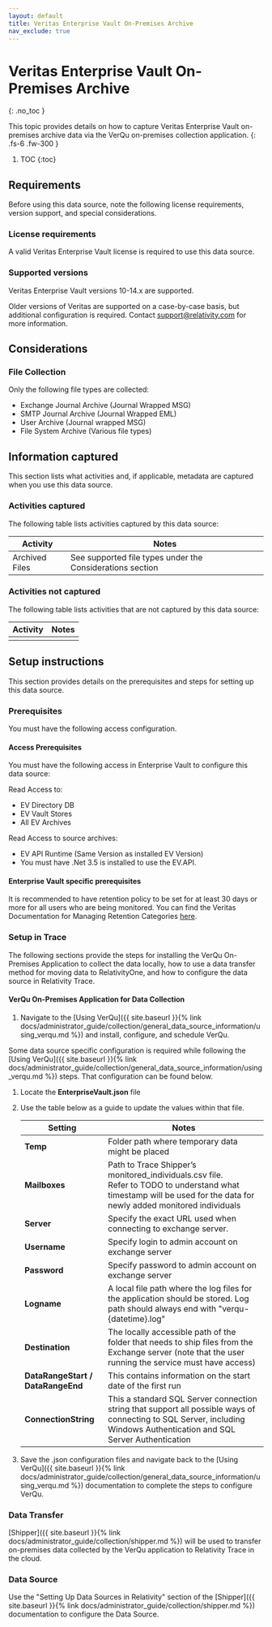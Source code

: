 ```yaml
---
layout: default
title: Veritas Enterprise Vault On-Premises Archive
nav_exclude: true
---
```


# Veritas Enterprise Vault On-Premises Archive
{: .no_toc }

This topic provides details on how to capture Veritas Enterprise Vault on-premises archive data via the VerQu on-premises collection application.
{: .fs-6 .fw-300 }

1. TOC
{:toc}

## Requirements

Before using this data source, note the following license requirements, version support, and special considerations.

### License requirements

A valid Veritas Enterprise Vault license is required to use this data source. 

### Supported versions

Veritas Enterprise Vault versions 10-14.x are supported. 

Older versions of Veritas are supported on a case-by-case basis, but additional configuration is required. Contact [support@relativity.com](mailto:support@relativity.com) for more information.

## Considerations

### File Collection
Only the following file types are collected:
- Exchange Journal Archive (Journal Wrapped MSG)
- SMTP Journal Archive (Journal Wrapped EML)
- User Archive (Journal wrapped MSG)
- File System Archive (Various file types)

## Information captured

This section lists what activities and, if applicable, metadata are captured when you use this data source.

### Activities captured

The following table lists activities captured by this data source:

| Activity | Notes |
| -------- | ----- |
|  Archived Files      |   See supported file types under the Considerations section    |


### Activities not captured

The following table lists activities that are not captured by this data source:

| Activity | Notes |
| -------- | ----- |
|          |       |


## Setup instructions

This section provides details on the prerequisites and steps for setting up this data source.

### Prerequisites

You must have the following access configuration.

#### Access Prerequisites
You must have the following access in Enterprise Vault to configure this data source:

Read Access to:
- EV Directory DB 
- EV Vault Stores 
- All EV Archives 

Read Access to source archives:
- EV API Runtime (Same Version as installed EV Version) 
- You must have .Net 3.5 is installed to use the EV.API.


#### Enterprise Vault specific prerequisites

It is recommended to have retention policy to be set for at least 30 days or more for all users who are being monitored. You can find the Veritas Documentation for Managing Retention Categories [here](https://www.veritas.com/content/support/en_US/doc/122376360-127396844-0/v122376051-127396844). 

### Setup in Trace

The following sections provide the steps for installing the VerQu On-Premises Application to collect the data locally, how to use a data transfer method for moving data to RelativityOne, and how to configure the data source in Relativity Trace.

#### VerQu On-Premises Application for Data Collection

1. Navigate to the [Using VerQu]({{ site.baseurl }}{% link docs/administrator_guide/collection/general_data_source_information/using_verqu.md %}) and install, configure, and schedule VerQu.

Some data source specific configuration is required while following the [Using VerQu]({{ site.baseurl }}{% link docs/administrator_guide/collection/general_data_source_information/using_verqu.md %}) steps. That configuration can be found below.


1. Locate the **EnterpriseVault.json** file

1. Use the table below as a guide to update the values within that file.

      | Setting                           | Notes                                                        |
      | --------------------------------- | ------------------------------------------------------------ |
      | **Temp**                          | Folder path where temporary data might be placed             |
      | **Mailboxes**                     | Path to Trace Shipper’s monitored_individuals.csv file. <br />Refer to TODO  to understand what timestamp will be used for the data for newly added monitored individuals |
      | **Server**                        | Specify the exact URL used when connecting to exchange server. |
      | **Username**                      | Specify login to admin account on exchange server            |
      | **Password**                      | Specify password to admin account on exchange server         |
      | **Logname**                       | A local file path where the log files for the application should be stored. Log path should always end with "verqu-{datetime}.log" |
      | **Destination**                   | The locally accessible path of the folder that needs to ship files from the Exchange server (note that the user running the service must have access) |
      | **DataRangeStart / DataRangeEnd** | This contains information on the start date of the first run |
      | **ConnectionString**              | This a standard SQL Server connection string that support all possible ways of connecting to SQL Server, including Windows Authentication and SQL Server Authentication |

1. Save the .json configuration files and navigate back to the [Using VerQu]({{ site.baseurl }}{% link docs/administrator_guide/collection/general_data_source_information/using_verqu.md %}) documentation to complete the steps to configure VerQu.

### Data Transfer

[Shipper]({{ site.baseurl }}{% link docs/administrator_guide/collection/shipper.md %}) will be used to transfer on-premises data collected by the VerQu application to Relativity Trace in the cloud.

### Data Source

Use the "Setting Up Data Sources in Relativity" section of the [Shipper]({{ site.baseurl }}{% link docs/administrator_guide/collection/shipper.md %}) documentation to configure the Data Source.

